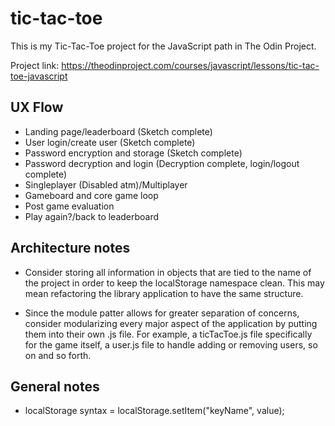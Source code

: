 # tic-tac-toe

This is my Tic-Tac-Toe project for the JavaScript path in The Odin Project.

Project link: https://theodinproject.com/courses/javascript/lessons/tic-tac-toe-javascript

## UX Flow

- Landing page/leaderboard (Sketch complete)
- User login/create user (Sketch complete)
- Password encryption and storage (Sketch complete)
- Password decryption and login (Decryption complete, login/logout complete)
- Singleplayer (Disabled atm)/Multiplayer
- Gameboard and core game loop
- Post game evaluation
- Play again?/back to leaderboard

## Architecture notes

- Consider storing all information in objects that are tied to the name of the project in order to keep the localStorage namespace clean. This may mean refactoring the library application to have the same structure.

- Since the module patter allows for greater separation of concerns, consider modularizing every major aspect of the application by putting them into their own .js file. For example, a ticTacToe.js file specifically for the game itself, a user.js file to handle adding or removing users, so on and so forth.

## General notes

- localStorage syntax = localStorage.setItem("keyName", value);

